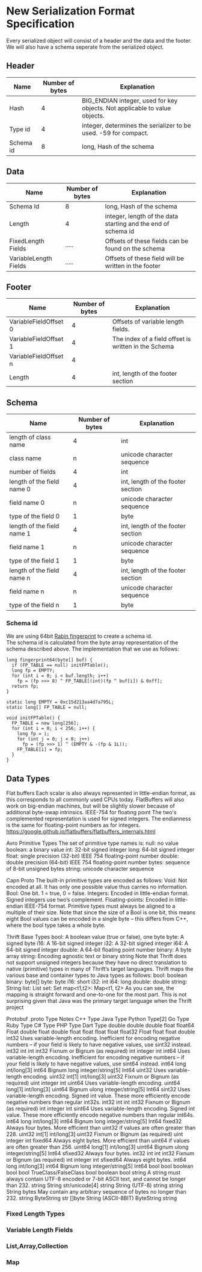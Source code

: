 # New Serialization Format Specification

Every serialized object will consist of a header and the data and the footer.
We will also have a schema seperate from the serialized object. 

## Header 

| Name      | Number of bytes | Explanation                                                                |
|-----------|-----------------|----------------------------------------------------------------------------|
| Hash      | 4               | BIG_ENDIAN integer, used for key objects. Not applicable to value objects. |
| Type id   | 4               | integer, determines the serializer to be used. -59 for compact.            |
| Schema id | 8               | long,  Hash of the schema                                                  |

## Data

| Name                  | Number of bytes | Explanation                                                    |
|-----------------------|-----------------|----------------------------------------------------------------|
| Schema Id             | 8               | long, Hash of the schema                                       |
| Length                | 4               | integer, length of the data starting and the end of schema id  |
| FixedLength Fields    | .....           | Offsets of these fields can be found on the schema             |
| VariableLength Fields | .....           | Offsets of these field will be written in the footer           |

## Footer

| Name                   | Number of bytes | Explanation                                          |
|------------------------|-----------------|------------------------------------------------------|
| VariableFieldOffset 0  | 4               | Offsets of variable length fields.                   |
| VariableFieldOffset 1  | 4               | The index of a field offset is written in the Schema |
| VariableFieldOffset n  | 4               |                                                      |
| Length                 | 4               | int, length of the footer section                    |

## Schema

| Name                       | Number of bytes | Explanation                       |
|----------------------------|-----------------|-----------------------------------|
| length of class name       | 4               | int                               |
| class name                 | n               | unicode character sequence        |
| number of fields           | 4               | int                               |
| length of the field name 0 | 4               | int, length of the footer section |
| field name 0               | n               | unicode character sequence        |
| type of the field 0        | 1               | byte                              |
| length of the field name 1 | 4               | int, length of the footer section |
| field name 1               | n               | unicode character sequence        |
| type of the field 1        | 1               | byte                              |
| length of the field name n | 4               | int, length of the footer section |
| field name n               | n               | unicode character sequence        |
| type of the field n        | 1               | byte                              |

### Schema id 
We are using 64bit [Rabin fingerprint](https://en.wikipedia.org/wiki/Rabin_fingerprint) to create a schema id.  
The schema id is calculated from the byte array representation of the schema described above.
The implementation that we use as follows:

```
long fingerprint64(byte[] buf) {
  if (FP_TABLE == null) initFPTable();
  long fp = EMPTY;
  for (int i = 0; i < buf.length; i++)
    fp = (fp >>> 8) ^ FP_TABLE[(int)(fp ^ buf[i]) & 0xff];
  return fp;
}

static long EMPTY = 0xc15d213aa4d7a795L;
static long[] FP_TABLE = null;

void initFPTable() {
  FP_TABLE = new long[256];
  for (int i = 0; i < 256; i++) {
    long fp = i;
    for (int j = 0; j < 8; j++)
      fp = (fp >>> 1) ^ (EMPTY & -(fp & 1L));
    FP_TABLE[i] = fp;
  }
}
```

## Data Types



Flat buffers 
 Each scalar is also always represented in little-endian format, 
 as this corresponds to all commonly used CPUs today. 
 FlatBuffers will also work on big-endian machines, but will be slightly slower because of additional byte-swap intrinsics.
IEEE-754 for floatıng poınt
The two's complemented representation is used for signed integers.
The endianness is the same for floating-point numbers as for integers.
https://google.github.io/flatbuffers/flatbuffers_internals.html

Avro
Primitive Types
The set of primitive type names is:
null: no value
boolean: a binary value
int: 32-bit signed integer
long: 64-bit signed integer
float: single precision (32-bit) IEEE 754 floating-point number
double: double precision (64-bit) IEEE 754 floating-point number
bytes: sequence of 8-bit unsigned bytes
string: unicode character sequence

Capn Proto
The built-in primitive types are encoded as follows:
Void: Not encoded at all. It has only one possible value thus carries no information.
Bool: One bit. 1 = true, 0 = false.
Integers: Encoded in little-endian format. Signed integers use two’s complement.
Floating-points: Encoded in little-endian IEEE-754 format.
Primitive types must always be aligned to a multiple of their size. Note that since the size of a Bool is one bit, this means eight Bool values can be encoded in a single byte – this differs from C++, where the bool type takes a whole byte.

Thrift
Base Types
bool: A boolean value (true or false), one byte
byte: A signed byte
i16: A 16-bit signed integer
i32: A 32-bit signed integer
i64: A 64-bit signed integer
double: A 64-bit floating point number
binary: A byte array
string: Encoding agnostic text or binary string
Note that Thrift does not support unsigned integers because they have no direct translation to native (primitive) types in many of Thrift’s target languages.
Thrift maps the various base and container types to Java types as follows:
bool: boolean
binary: byte[]
byte: byte
i16: short
i32: int
i64: long
double: double
string: String
list<t1>: List<t1>
set<t1>: Set<t1>
map<t1,t2>: Map<t1, t2>
As you can see, the mapping is straight forward and one-to-one for the most part. This is not surprising given that Java was the primary target language when the Thrift project

Protobuf
.proto Type	Notes	C++ Type	Java Type	Python Type[2]	Go Type	Ruby Type	C# Type	PHP Type	Dart Type
double		double	double	float	float64	Float	double	float	double
float		float	float	float	float32	Float	float	float	double
int32	Uses variable-length encoding. Inefficient for encoding negative numbers – if your field is likely to have negative values, use sint32 instead.	int32	int	int	int32	Fixnum or Bignum (as required)	int	integer	int
int64	Uses variable-length encoding. Inefficient for encoding negative numbers – if your field is likely to have negative values, use sint64 instead.	int64	long	int/long[3]	int64	Bignum	long	integer/string[5]	Int64
uint32	Uses variable-length encoding.	uint32	int[1]	int/long[3]	uint32	Fixnum or Bignum (as required)	uint	integer	int
uint64	Uses variable-length encoding.	uint64	long[1]	int/long[3]	uint64	Bignum	ulong	integer/string[5]	Int64
sint32	Uses variable-length encoding. Signed int value. These more efficiently encode negative numbers than regular int32s.	int32	int	int	int32	Fixnum or Bignum (as required)	int	integer	int
sint64	Uses variable-length encoding. Signed int value. These more efficiently encode negative numbers than regular int64s.	int64	long	int/long[3]	int64	Bignum	long	integer/string[5]	Int64
fixed32	Always four bytes. More efficient than uint32 if values are often greater than 228.	uint32	int[1]	int/long[3]	uint32	Fixnum or Bignum (as required)	uint	integer	int
fixed64	Always eight bytes. More efficient than uint64 if values are often greater than 256.	uint64	long[1]	int/long[3]	uint64	Bignum	ulong	integer/string[5]	Int64
sfixed32	Always four bytes.	int32	int	int	int32	Fixnum or Bignum (as required)	int	integer	int
sfixed64	Always eight bytes.	int64	long	int/long[3]	int64	Bignum	long	integer/string[5]	Int64
bool		bool	boolean	bool	bool	TrueClass/FalseClass	bool	boolean	bool
string	A string must always contain UTF-8 encoded or 7-bit ASCII text, and cannot be longer than 232.	string	String	str/unicode[4]	string	String (UTF-8)	string	string	String
bytes	May contain any arbitrary sequence of bytes no longer than 232.	string	ByteString	str	[]byte	String (ASCII-8BIT)	ByteString	string

### Fixed Length Types

### Variable Length Fields

### List,Array,Collection

### Map 